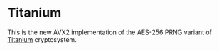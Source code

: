 # Titanium

This is the new AVX2 implementation of the AES-256 PRNG variant of [Titanium](http://users.monash.edu.au/~rste/Titanium.html) cryptosystem.
